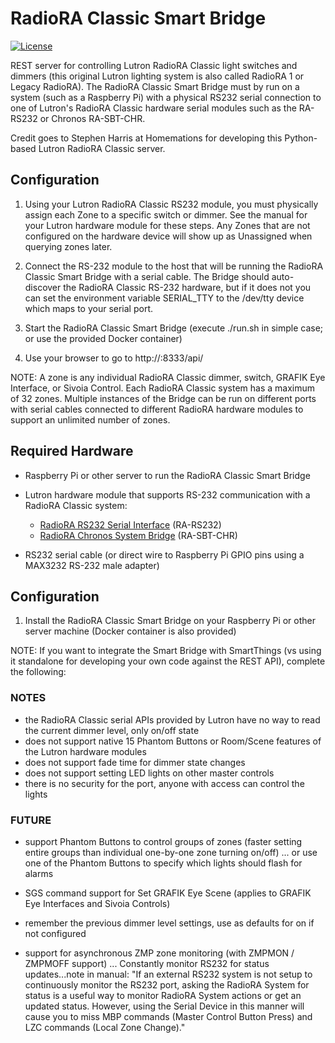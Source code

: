 # RadioRA Classic Smart Bridge

[![License](https://img.shields.io/badge/License-Apache%202.0-blue.svg)](https://opensource.org/licenses/Apache-2.0)

REST server for controlling Lutron RadioRA Classic light switches and dimmers (this original Lutron lighting system is also called RadioRA 1 or Legacy RadioRA). The RadioRA Classic Smart Bridge must by run on a system (such as a Raspberry Pi) with a physical RS232 serial connection to one of Lutron's RadioRA Classic hardware serial modules such as the RA-RS232 or Chronos RA-SBT-CHR.

Credit goes to Stephen Harris at Homemations for developing this Python-based Lutron RadioRA Classic server.

## Configuration

1. Using your Lutron RadioRA Classic RS232 module, you must physically assign each Zone to a specific switch or dimmer. See the manual for your Lutron hardware module for these steps. Any Zones that are not configured on the hardware device will show up as Unassigned when querying zones later.

2. Connect the RS-232 module to the host that will be running the RadioRA Classic Smart Bridge with a serial cable. The Bridge should auto-discover the RadioRA Classic RS-232 hardware, but if it does not you can set the environment variable SERIAL_TTY to the /dev/tty device which maps to your serial port.

3. Start the RadioRA Classic Smart Bridge (execute ./run.sh in simple case; or use the provided Docker container)

4. Use your browser to go to http://<yourhosthere>:8333/api/

NOTE: A zone is any individual RadioRA Classic dimmer, switch, GRAFIK Eye Interface, or Sivoia Control. Each RadioRA Classic system has a maximum of 32 zones. Multiple instances of the Bridge can be run on different ports with serial cables connected to different RadioRA hardware modules to support an unlimited number of zones.

## Required Hardware

* Raspberry Pi or other server to run the RadioRA Classic Smart Bridge

* Lutron hardware module that supports RS-232 communication with a RadioRA Classic system:
    - [RadioRA RS232 Serial Interface](http://www.lutron.com/TechnicalDocumentLibrary/044005c.pdf) (RA-RS232)
    - [RadioRA Chronos System Bridge](http://www.lutron.com/TechnicalDocumentLibrary/044037b.pdf) (RA-SBT-CHR)

* RS232 serial cable (or direct wire to Raspberry Pi GPIO pins using a MAX3232 RS-232 male adapter)

## Configuration

1. Install the RadioRA Classic Smart Bridge on your Raspberry Pi or other server machine (Docker container is also provided)

NOTE: If you want to integrate the Smart Bridge with SmartThings (vs using it standalone for developing your own code against the REST API), complete the following:


### NOTES

* the RadioRA Classic serial APIs provided by Lutron have no way to read the current dimmer level, only on/off state
* does not support native 15 Phantom Buttons or Room/Scene features of the Lutron hardware modules
* does not support fade time for dimmer state changes
* does not support setting LED lights on other master controls
* there is no security for the port, anyone with access can control the lights

### FUTURE

- support Phantom Buttons to control groups of zones (faster setting entire groups than individual one-by-one zone turning on/off) ... or use one of the Phantom Buttons to specify which lights should flash for alarms

- SGS command support for Set GRAFIK Eye Scene (applies to GRAFIK Eye Interfaces and Sivoia Controls)

- remember the previous dimmer level settings, use as defaults for on if not configured

- support for asynchronous ZMP zone monitoring (with ZMPMON / ZMPMOFF support) ... Constantly monitor RS232 for status updates...note in manual: "If an external RS232 system is not setup to continuously monitor the RS232 port, asking the RadioRA System for status is a useful way to monitor RadioRA System actions or get an updated status. However, using the Serial Device in this manner will cause you to miss MBP commands (Master Control Button Press) and LZC commands (Local Zone Change)."
